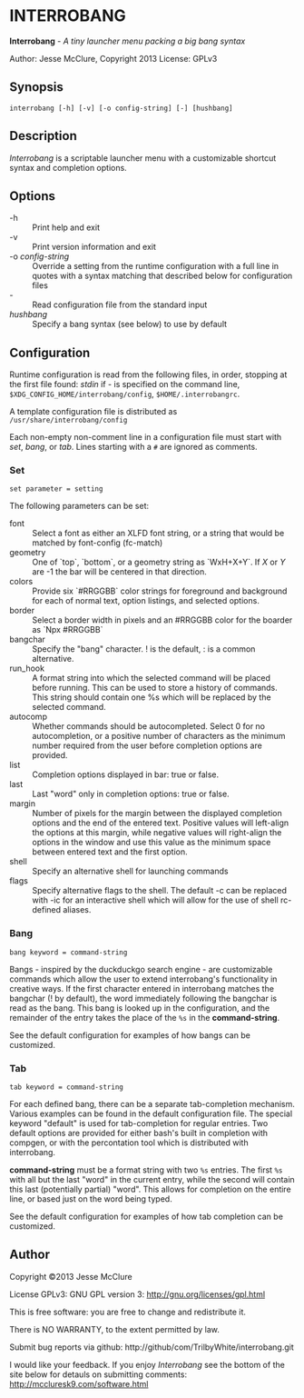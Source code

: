 # INTERROBANG

**Interrobang** - *A tiny launcher menu packing a big bang syntax*

Author: Jesse McClure, Copyright 2013
License: GPLv3

## Synopsis

`interrobang [-h] [-v] [-o config-string] [-] [hushbang]`

## Description

*Interrobang* is a scriptable launcher menu with a customizable shortcut syntax and completion options. 

## Options

<dl>
<dt>-h</dt>
	<dd>Print help and exit</dd>
<dt>-v</dt>
	<dd>Print version information and exit</dd>
<dt>-o <i>config-string</i></dt>
	<dd>Override a setting from the runtime configuration with a full line in quotes with a syntax matching that described below for configuration files</dd>
<dt>-</dt>
	<dd>Read configuration file from the standard input</dd>
<dt><i>hushbang</i></dt>
	<dd>Specify a bang syntax (see below) to use by default</dd>
</dl>

## Configuration

Runtime configuration is read from the following files, in order, stopping at the first file found: 
*stdin* if *-* is specified on the command line, 
`$XDG_CONFIG_HOME/interrobang/config`,
`$HOME/.interrobangrc`.

A template configuration file is distributed as `/usr/share/interrobang/config`

Each non-empty non-comment line in a configuration file must start with
*set*, *bang*, or *tab*.
Lines starting with a `#` are ignored as comments.

### Set

```
set parameter = setting
```


The following parameters can be set: 

<dl>
<dt>font</dt>
	<dd>Select a font as either an XLFD font string, or a string that would be matched by font-config (fc-match)</dd>
<dt>geometry</dt>
	<dd>One of `top`, `bottom`, or a geometry string as `WxH+X+Y`. If
	<i>X</i> or <i>Y</i> are -1 the bar will be centered in that direction.
<dt>colors</dt>
	<dd>Provide six `#RRGGBB` color strings for foreground and background for each of normal text, option listings, and selected options.</dd>
<dt>border</dt>
	<dd>Select a border width in pixels and an #RRGGBB color for the boarder as `Npx #RRGGBB`</dd>
<dt>bangchar</dt>
	<dd>Specify the "bang" character. ! is the default, : is a common alternative.</dd>
<dt>run_hook</dt>
	<dd>A format string into which the selected command will be placed before running. This can be used to store a history of commands. This string should contain one %s which will be replaced by the selected command. </dd>
<dt>autocomp</dt>
	<dd>Whether commands should be autocompleted. Select 0 for no autocompletion, or a positive number of characters as the minimum number required from the user before completion options are provided.</dd>
<dt>list</dt>
	<dd>Completion options displayed in bar: true or false.</dd>
<dt>last</dt>
	<dd>Last "word" only in completion options: true or false.</dd>
<dt>margin</dt>
	<dd>Number of pixels for the margin between the displayed completion options and the end of the entered text. Positive values will left-align the options at this margin, while negative values will right-align the options in the window and use this value as the minimum space between entered text and the first option.</dd>
<dt>shell</dt>
	<dd>Specify an alternative shell for launching commands</dd>
<dt>flags</dt>
	<dd>Specify alternative flags to the shell. The default -c can be replaced with -ic for an interactive shell which will allow for the use of shell rc-defined aliases.</dd>
</dl>

### Bang

```
bang keyword = command-string
```

Bangs - inspired by the duckduckgo search engine - are customizable 
commands which allow the user to extend interrobang's functionality in 
creative ways. If the first character entered in interrobang matches the 
bangchar (! by default), the word immediately following the bangchar is 
read as the bang. This bang is looked up in the configuration, and the 
remainder of the entry takes the place of the `%s` in the **command-string**.

See the default configuration for examples of how bangs can be 
customized. 

### Tab

```
tab keyword = command-string
```

For each defined bang, there can be a separate tab-completion mechanism. 
Various examples can be found in the default configuration file. The 
special keyword "default" is used for tab-completion for regular 
entries. Two default options are provided for either bash's built in 
completion with compgen, or with the percontation tool which is 
distributed with interrobang. 

**command-string** must be a format string with two `%s` entries. The 
first `%s` with all but the last "word" in the current entry, while the 
second will contain this last (potentially partial) "word". This allows 
for completion on the entire line, or based just on the word being 
typed.

See the default configuration for examples of how tab completion can be 
customized. 

## Author

Copyright &copy;2013 Jesse McClure

License GPLv3: GNU GPL version 3: http://gnu.org/licenses/gpl.html

This is free software: you are free to change and redistribute it.

There is NO WARRANTY, to the extent permitted by law. 

Submit bug reports via github: http://github/com/TrilbyWhite/interrobang.git

I would like your feedback. If you enjoy *Interrobang*
see the bottom of the site below for detauls on submitting comments: http://mccluresk9.com/software.html

